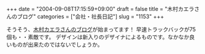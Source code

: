 +++
date = "2004-09-08T17:15:59+09:00"
draft = false
title = "木村カエラさんのブログ"
categories = ["会社・社長日記"]
slug = "1153"
+++

そうそう、<a href="http://kaela.jugem.jp/" target="_blank">木村カエラさんのブログ</a>が始まってます！
早速トラックバックが75個も・・素敵です。
デザインは新入りのデザイナによるものです。なかなか良いものが出来たのではないでしょうか。
